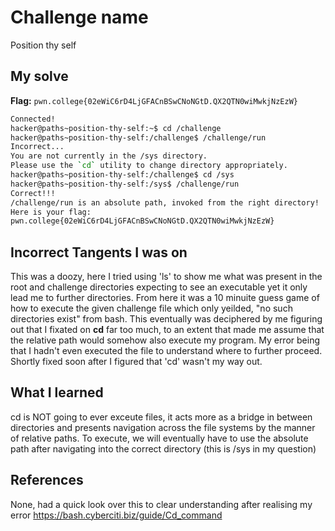 # Challenge name
Position thy self

## My solve
**Flag:** `pwn.college{02eWiC6rD4LjGFACnBSwCNoNGtD.QX2QTN0wiMwkjNzEzW}`

```bash
Connected!
hacker@paths~position-thy-self:~$ cd /challenge
hacker@paths~position-thy-self:/challenge$ /challenge/run
Incorrect...
You are not currently in the /sys directory.
Please use the `cd` utility to change directory appropriately.
hacker@paths~position-thy-self:/challenge$ cd /sys
hacker@paths~position-thy-self:/sys$ /challenge/run
Correct!!!
/challenge/run is an absolute path, invoked from the right directory!
Here is your flag:
pwn.college{02eWiC6rD4LjGFACnBSwCNoNGtD.QX2QTN0wiMwkjNzEzW}
```

## Incorrect Tangents I was on
This was a doozy, here I tried using 'ls' to show me what was present in the root and challenge directories expecting to see an executable yet it only lead me to further directories. From here it was a 10 minuite guess game of how to execute the given challenge file which only yeilded, "no such directories exist" from bash. This eventually was deciphered by me figuring out that I fixated on **cd** far too much, to an extent that made me assume that the relative path would somehow also execute my program. My error being that I hadn't even executed the file to understand where to further proceed. Shortly fixed soon after I figured that 'cd' wasn't my way out. 

## What I learned
cd is NOT going to ever exceute files, it acts more as a bridge in between directories and presents navigation across the file systems by the manner of relative paths. To execute, we will eventually have to use the absolute path after navigating into the correct directory (this is /sys in my question)

## References
None, had a quick look over this to clear understanding after realising my error https://bash.cyberciti.biz/guide/Cd_command